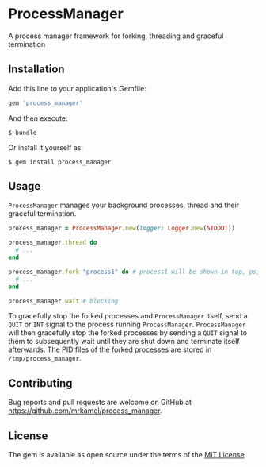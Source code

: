 # ProcessManager

A process manager framework for forking, threading and graceful termination

## Installation

Add this line to your application's Gemfile:

```ruby
gem 'process_manager'
```

And then execute:

    $ bundle

Or install it yourself as:

    $ gem install process_manager

## Usage

`ProcessManager` manages your background processes, thread and their graceful termination.

```ruby
process_manager = ProcessManager.new(logger: Logger.new(STDOUT))

process_manager.thread do
  # ...
end

process_manager.fork "process1" do # process1 will be shown in top, ps, etc
  # ...
end

process_manager.wait # blocking
```

To gracefully stop the forked processes and `ProcessManager` itself, send a
`QUIT` or `INT` signal to the process running `ProcessManager`.
`ProcessManager` will then gracefully stop the forked processes by sending a
`QUIT` signal to them to subsequently wait until they are shut down and
terminate itself afterwards. The PID files of the forked processes are stored
in `/tmp/process_manager`.

## Contributing

Bug reports and pull requests are welcome on GitHub at https://github.com/mrkamel/process_manager.

## License

The gem is available as open source under the terms of the [MIT License](https://opensource.org/licenses/MIT).
